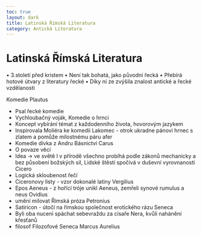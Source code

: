 ```yaml
---
toc: true
layout: dark
title: Latinská Římská Literatura 
category: Antická Literatura 
---
```



# Latinská Římská Literatura
• 3.století před kristem
• Není tak bohatá, jako původní řecká
• Přebírá hotové útvary z literatury řecké
• Díky ní ze zvýšila znalost antické a řecké vzdělanosti

Komedie
Plautus
- Psal řecké komedie
- Vychloubačný voják, Komedie o hrnci
- Koncept vybírání témat z každodenního života, hovorovým jazykem
- Inspirovala Moliéra ke komedii Lakomec - otrok ukradne pánovi hrnec s zlatem a pomůže milostnému páru
afer
- Komedie dívka z Andru
Básnictví
Carus
- O povaze věcí
- Idea -> ve světě I v přírodě všechno probíhá podle zákonů mechanicky a bez působení božských sil, Lidské štěstí spočívá v duševní vyrovnanosti
Cicero
- Logická skloubenost řečí
- Ciceronovy listy - vzor dokonalé latiny
Vergilius
- Epos Aeneus  - z hořící tróje unikl Aeneus, zemřeli synové rumulus a neus
Ovidius
- umění milovat
Římská próza
Petronius
- Satiricon - útočí na římskou společnost erotického rázu
Seneca
- Byli oba nuceni spáchat sebevraždu za císaře Nera, kvůli nahánění křesťanů
- filosof
Filozofové
Seneca
Marcus Aurelius
